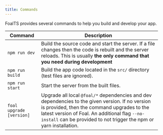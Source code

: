```yaml
---
title: Commands
---
```



FoalTS provides several commands to help you build and develop your app.

| Command | Description |
| --- | --- |
| `npm run dev` | Build the source code and start the server. If a file changes then the code is rebuilt and the server reloads. This is usually **the only command that you need during development** |
| `npm run build` | Build the app code located in the `src/` directory (test files are ignored). |
| `npm run start` | Start the server from the built files. |
| `foal upgrade [version]` | Upgrade all local `@foal/*` dependencies and dev dependencies to the given version. If no version is provided, then the command upgrades to the latest version of Foal. An additional flag `--no-install` can be provided to not trigger the npm or yarn installation. |
